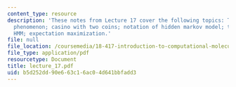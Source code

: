 ```yaml
---
content_type: resource
description: 'These notes from Lecture 17 cover the following topics: The CG island
  phenomenon; casino with two coins; notation of hidden markov model; training an
  HMM; expectation maximization.'
file: null
file_location: /coursemedia/18-417-introduction-to-computational-molecular-biology-fall-2004/b5d252dd90e663c16ac04d641bbfadd3_lecture_17.pdf
file_type: application/pdf
resourcetype: Document
title: lecture_17.pdf
uid: b5d252dd-90e6-63c1-6ac0-4d641bbfadd3
---
```

